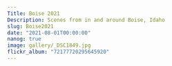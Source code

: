 ```yaml
---
Title: Boise 2021
Description: Scenes from in and around Boise, Idaho
slug: Boise2021
date: "2021-08-01T00:00:00"
nanog: true
image: gallery/_DSC1849.jpg
flickr_album: "72177720295645920"
---
```

